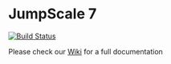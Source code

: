 JumpScale 7
===========

[![Build Status](https://ci.codescalers.com:8080/buildStatus/icon?job=Jumpscale7-build)](https://ci.codescalers.com:8080/job/Jumpscale7-build/)

Please check our [Wiki](https://github.com/Jumpscale/jumpscale_core7/wiki) for a full documentation
